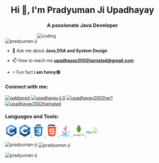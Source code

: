 

<h1 align="center">Hi 👋, I'm Pradyuman Ji Upadhayay</h1>
<h3 align="center">A passionate Java Developer</h3>
<img align="right" alt="coding" width="400" src="https://user-images.githubusercontent.com/55389276/140866485-8fb1c876-9a8f-4d6a-98dc-08c4981eaf70.gif">

<p align="left"> <img src="https://komarev.com/ghpvc/?username=pradyuman-ji&label=Profile%20views&color=0e75b6&style=flat" alt="pradyuman-ji" /> </p>

- 💬 Ask me about **Java,DSA and System Design**

- 📫 How to reach me **upadhayay2002harnatad@gmail.com**

- ⚡ Fun fact ****i am funny😄****

<h3 align="left">Connect with me:</h3>
<p align="left">
<a href="https://twitter.com/gabberpd" target="blank"><img align="center" src="https://raw.githubusercontent.com/rahuldkjain/github-profile-readme-generator/master/src/images/icons/Social/twitter.svg" alt="gabberpd" height="30" width="40" /></a>
<a href="https://instagram.com/upadhayay.ji.0" target="blank"><img align="center" src="https://raw.githubusercontent.com/rahuldkjain/github-profile-readme-generator/master/src/images/icons/Social/instagram.svg" alt="upadhayay.ji.0" height="30" width="40" /></a>
<a href="https://www.hackerrank.com/upadhayay2002ha1" target="blank"><img align="center" src="https://raw.githubusercontent.com/rahuldkjain/github-profile-readme-generator/master/src/images/icons/Social/hackerrank.svg" alt="upadhayay2002har1" height="30" width="40" /></a>
<a href="https://www.leetcode.com/upadhayay2002harnatad" target="blank"><img align="center" src="https://raw.githubusercontent.com/rahuldkjain/github-profile-readme-generator/master/src/images/icons/Social/leet-code.svg" alt="upadhayay2002harnatad" height="30" width="40" /></a>
</p>

<h3 align="left">Languages and Tools:</h3>
<p align="left"> <a href="https://www.cprogramming.com/" target="_blank" rel="noreferrer"> <img src="https://raw.githubusercontent.com/devicons/devicon/master/icons/c/c-original.svg" alt="c" width="40" height="40"/> </a> <a href="https://www.w3schools.com/cpp/" target="_blank" rel="noreferrer"> <img src="https://raw.githubusercontent.com/devicons/devicon/master/icons/cplusplus/cplusplus-original.svg" alt="cplusplus" width="40" height="40"/> </a> <a href="https://www.w3schools.com/css/" target="_blank" rel="noreferrer"> <img src="https://raw.githubusercontent.com/devicons/devicon/master/icons/css3/css3-original-wordmark.svg" alt="css3" width="40" height="40"/> </a> <a href="https://www.w3.org/html/" target="_blank" rel="noreferrer"> <img src="https://raw.githubusercontent.com/devicons/devicon/master/icons/html5/html5-original-wordmark.svg" alt="html5" width="40" height="40"/> </a> <a href="https://www.java.com" target="_blank" rel="noreferrer"> <img src="https://raw.githubusercontent.com/devicons/devicon/master/icons/java/java-original.svg" alt="java" width="40" height="40"/> </a> <a href="https://www.mongodb.com/" target="_blank" rel="noreferrer"> <img src="https://raw.githubusercontent.com/devicons/devicon/master/icons/mongodb/mongodb-original-wordmark.svg" alt="mongodb" width="40" height="40"/> </a> <a href="https://www.mysql.com/" target="_blank" rel="noreferrer"> <img src="https://raw.githubusercontent.com/devicons/devicon/master/icons/mysql/mysql-original-wordmark.svg" alt="mysql" width="40" height="40"/> </a> </p>

<p><img align="left" src="https://github-readme-stats.vercel.app/api/top-langs?username=pradyuman-ji&show_icons=true&locale=en&layout=compact" alt="pradyuman-ji" /></p>

<p>&nbsp;<img align="center" src="https://github-readme-stats.vercel.app/api?username=pradyuman-ji&show_icons=true&locale=en" alt="pradyuman-ji" /></p>

<p><img align="center" src="https://github-readme-streak-stats.herokuapp.com/?user=pradyuman-ji&" alt="pradyuman-ji" /></p>
